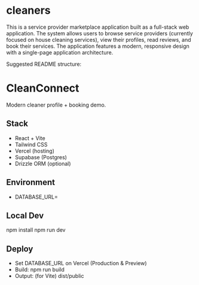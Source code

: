 # cleaners
This is a service provider marketplace application built as a full-stack web application. The system allows users to browse service providers (currently focused on house cleaning services), view their profiles, read reviews, and book their services. The application features a modern, responsive design with a single-page application architecture.

Suggested README structure:
# CleanConnect
Modern cleaner profile + booking demo.

## Stack
- React + Vite
- Tailwind CSS
- Vercel (hosting)
- Supabase (Postgres)
- Drizzle ORM (optional)

## Environment
- DATABASE_URL=<your-supabase-pooled-url>

## Local Dev
npm install
npm run dev

## Deploy
- Set DATABASE_URL on Vercel (Production & Preview)
- Build: npm run build
- Output: (for Vite) dist/public

